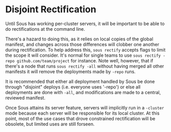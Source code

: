 # Disjoint Rectification

Until Sous has working per-cluster servers,
it will be important to be able to do rectifications at the command line.

There's a hazard to doing this,
as it relies on local copies of the global manifest,
and changes across those differences will clobber one another during rectification.
To help address this,
`sous rectify` accepts flags to limit the scope it will consider.
It's normal for single teams to use
`sous rectify -repo github.com/team/project`
for instance.
Note well, however,
that if there's a node that runs
`sous rectify -all` without having merged all other manifests
it will remove the deployments made by `-repo` runs.

It is recommended that either
all deployment handled by Sous be done through "disjoint" deploys
(i.e. everyone uses '-repo')
or else
all deployments are done with `-all`,
and modifications are made to a central, reviewed manifest.

Once Sous attains its server feature,
servers will implicitly run in a `-cluster` mode
because each server will be responsible for its local cluster.
At this point,
most of the use cases that drove constrained rectification
will be obsolete, but limited uses are still forseen.

